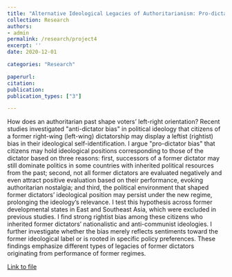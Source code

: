 ```yaml
---
title: "Alternative Ideological Legacies of Authoritarianism: Pro-dictator Bias in Post-developmental States (Under review)"
collection: Research
authors: 
- admin
permalink: /research/project4
excerpt: ''
date: 2020-12-01

categories: "Research"

paperurl: 
citation:
publication: 
publication_types: ["3"]

---
```


How does an authoritarian past shape voters’ left-right orientation? Recent studies investigated "anti-dictator bias" in political ideology that citizens of a former right-wing (left-wing) dictatorship may display a leftist (rightist) bias in their ideological self-identification. I argue "pro-dictator bias" that citizens may hold ideological positions corresponding to those of the dictator based on three reasons: first, successors of a former dictator may still dominate politics in some countries with inherited political resources from the past; second, not all former dictators are evaluated negatively and even attract positive evaluation based on their performance, evoking authoritarian nostalgia; and third, the political environment that shaped former dictators’ ideological position may persist under the new regime, prolonging the ideology’s relevance. I test this hypothesis across former developmental states in East and Southeast Asia, which were excluded in previous studies. I find strong rightist bias among these citizens who inherited former dictators’ nationalistic and anti-communist ideologies. I further investigate whether the bias merely reflects sentiments toward the former ideological label or is rooted in specific policy preferences. These findings emphasize different types of legacies of former dictators originating from performance of former regimes. 

[Link to file](https://www.dropbox.com/s/3noqf0fnce6qlp0/Kim-Leffingwell_Writing_Sample3.pdf?dl=0)
